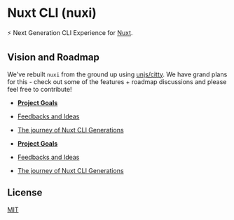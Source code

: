 # Nuxt CLI (nuxi)

⚡️ Next Generation CLI Experience for [Nuxt](https://nuxt.com/).

## Vision and Roadmap

We've rebuilt `nuxi` from the ground up using [unjs/citty](http://github.com/unjs/citty). We have grand plans for this - check out some of the features + roadmap discussions and please feel free to contribute!

- <a href="https://github.com/nuxt/cli/discussions/3" target="_blank"><strong>Project Goals</strong></a>
- <a href="https://github.com/nuxt/cli/discussions/4" target="_blank">Feedbacks and Ideas</a>
- <a href="https://github.com/nuxt/cli/discussions/7" target="_blank">The journey of Nuxt CLI Generations</a>

- <a href="https://github.com/nuxt/cli/discussions/3" target="_blank"><strong>Project Goals</strong></a>
- <a href="https://github.com/nuxt/cli/discussions/4" target="_blank">Feedbacks and Ideas</a>
- <a href="https://github.com/nuxt/cli/discussions/7" target="_blank">The journey of Nuxt CLI Generations</a>

## License

[MIT](./LICENSE)
